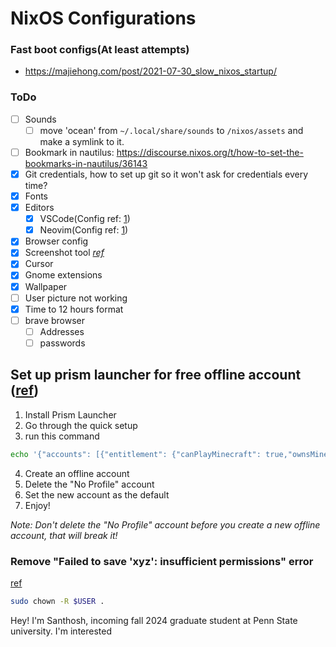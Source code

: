 # NixOS Configurations


### Fast boot configs(At least attempts)
- https://majiehong.com/post/2021-07-30_slow_nixos_startup/


### ToDo
- [ ] Sounds
  - [ ] move 'ocean' from `~/.local/share/sounds` to `/nixos/assets` and make a symlink to it.
- [ ] Bookmark in nautilus: https://discourse.nixos.org/t/how-to-set-the-bookmarks-in-nautilus/36143
- [x] Git credentials, how to set up git so it won't ask for credentials every time?
- [x] Fonts
- [x] Editors
  - [x] VSCode(Config ref: [1](https://github.com/utdemir/dotfiles-nix/blob/297edd96ade9b6437dcf2cb0a7336513ad10f495/home-modules/vscode.nix))
  - [x] Neovim(Config ref: [1](https://github.com/Kranzes/nix-config/blob/9a1a96ad4994059e40e217fd9266a0cc2fd16b01/home/kranzes/editors.nix))
- [x] Browser config
- [x] Screenshot tool _[ref](https://gitlab.gnome.org/GNOME/gnome-shell/-/issues/5208#note_1426865)_
- [x] Cursor
- [x] Gnome extensions
- [x] Wallpaper
- [ ] User picture not working
- [x] Time to 12 hours format
- [ ] brave browser
  - [ ] Addresses
  - [ ] passwords

## Set up prism launcher for free offline account ([ref](https://github.com/antunnitraj/Prism-Launcher-PolyMC-Offline-Bypass))

1) Install Prism Launcher
2) Go through the quick setup
3) run this command 

```sh
echo '{"accounts": [{"entitlement": {"canPlayMinecraft": true,"ownsMinecraft": true},"type": "Offline"}],"formatVersion": 3}' > ~/.local/share/PrismLauncher/accounts.json
```
4) Create an offline account
5) Delete the "No Profile" account
6) Set the new account as the default
7) Enjoy!

_Note: Don't delete the "No Profile" account before you create a new offline account, that will break it!_

### Remove "Failed to save 'xyz': insufficient permissions" error
[ref](https://stackoverflow.com/a/62515421/10376131)
```sh
sudo chown -R $USER .
```


Hey! I'm Santhosh, incoming fall 2024 graduate student at Penn State university. I'm interested 
